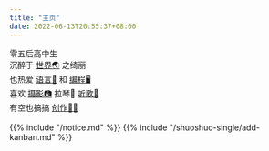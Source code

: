 ```yaml
---
title: "主页"
date: 2022-06-13T20:55:37+08:00
---
```

零五后高中生  
沉醉于 [世界🌏](/blogs/hello-world) 之绮丽    
也热爱 [语言📖](/tags/语言/) 和 [编程🖥️](/docs/vb/)   
喜欢 [摄影📷](/tags/摄影/)  拉琴🎻  [听歌🎵](/tags/音乐)   
有空也搞搞 [创作✍🏻](/tags/文学/)  
<br/>
<span id="notice">{{% include "/notice.md" %}}</span>
{{% include "/shuoshuo-single/add-kanban.md" %}}